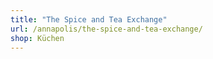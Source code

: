 ```yaml
---
title: "The Spice and Tea Exchange"
url: /annapolis/the-spice-and-tea-exchange/
shop: Küchen
---
```

